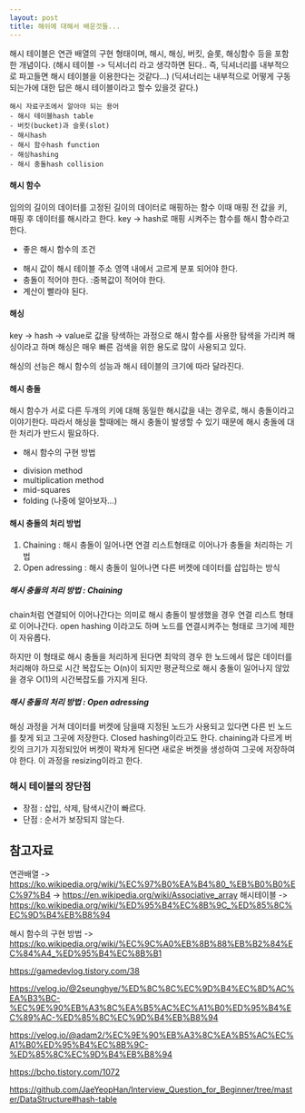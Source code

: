 ```yaml
---
layout: post
title: 해쉬에 대해서 배운것들...
---
```


해시 테이블은 연관 배열의 구현 형태이며, 해시, 해싱, 버킷, 슬롯, 해싱함수 등을 포함한 개념이다. 
(해시 테이블 -> 딕셔너리 라고 생각하면 된다.. 즉, 딕셔너리를 내부적으로 파고들면 해시 테이블을 이용한다는 것같다...)
(딕셔너리는 내부적으로 어떻게 구동되는가에 대한 답은 해시 테이블이라고 할수 있을것 같다.)

```
해시 자료구조에서 알아야 되는 용어
- 해시 테이블hash table
- 버킷(bucket)과 슬롯(slot)
- 해시hash
- 해시 함수hash function
- 해싱hashing
- 해시 충돌hash collision
```

#### 해시 함수
임의의 길이의 데이터를 고정된 길이의 데이터로 매핑하는 함수
이때 매핑 전 값을 키, 매핑 후 데이터를 해시라고 한다.
key -> hash로 매핑 시켜주는 함수를 해시 함수라고 한다.

* 좋은 해시 함수의 조건
- 해시 값이 해시 테이블 주소 영역 내에서 고르게 분포 되어야 한다.
- 충돌이 적어야 한다. :중복값이 적어야 한다.
- 계산이 빨라야 된다.

#### 해싱
key -> hash -> value로 값을 탕색하는 과정으로 해시 함수를 사용한 탐색을 가리켜 해싱이라고 하며 해싱은 매우 빠른 검색을 위한 용도로 많이 사용되고 있다.

해싱의 선능은 해시 함수의 성능과 해시 테이블의 크기에 따라 달라진다.

#### 해시 충돌
해시 함수가 서로 다른 두개의 키에 대해 동일한 해시값을 내는 경우로, 해시 충돌이라고 이야기한다.
따라서 해싱을 할때에는 해시 충돌이 발생할 수 있기 때문에 해시 충돌에 대한 처리가 반드시 필요하다.

* 해시 함수의 구현 방법
- division method
- multiplication method
- mid-squares
- folding
(나중에 알아보자...)

#### 해시 충돌의 처리 방법
1. Chaining : 해시 충돌이 일어나면 연결 리스트형태로 이어나가 충돌을 처리하는 기법
2. Open adressing : 해시 충돌이 일어나면 다른 버켓에 데이터를 삽입하는 방식

##### 해시 충돌의 처리 방법 : Chaining
chain처럼 연결되어 이어나간다는 의미로 해시 충돌이 발생했을 경우 연결 리스트 형태로 이어나간다.
open hashing 이라고도 하며 노드를 연결시켜주는 형태로 크기에 제한이 자유롭다.

하지만 이 형태로 해시 충돌을 처리하게 된다면 최악의 경우 한 노드에서 많은 데이터를 처리해야 하므로 시간 복잡도는 O(n)이 되지만 평균적으로 해시 충돌이 일어나지 않았을 경우 O(1)의 시간복잡도를 가지게 된다.

##### 해시 충돌의 처리 방법 : Open adressing
해싱 과정을 거쳐 데이터를 버켓에 담을때 지정된 노드가 사용되고 있다면 다른 빈 노드를 찾게 되고 그곳에 저장한다.
Closed hashing이라고도 한다. chaining과 다르게 버킷의 크기가 지정되있어 버켓이 꽉차게 된다면 새로운 버켓을 생성하여 그곳에 저장하여야 한다. 이 과정을 resizing이라고 한다.


### 해시 테이블의 장단점
- 장점 : 삽입, 삭제, 탐색시간이 빠르다.
- 단점 : 순서가 보장되지 않는다.


## 참고자료
연관배열 -> https://ko.wikipedia.org/wiki/%EC%97%B0%EA%B4%80_%EB%B0%B0%EC%97%B4
-> https://en.wikipedia.org/wiki/Associative_array
해시테이블 -> https://ko.wikipedia.org/wiki/%ED%95%B4%EC%8B%9C_%ED%85%8C%EC%9D%B4%EB%B8%94

해시 함수의 구현 방법 -> https://ko.wikipedia.org/wiki/%EC%9C%A0%EB%8B%88%EB%B2%84%EC%84%A4_%ED%95%B4%EC%8B%B1

https://gamedevlog.tistory.com/38

https://velog.io/@2seunghye/%ED%8C%8C%EC%9D%B4%EC%8D%AC%EA%B3%BC-%EC%9E%90%EB%A3%8C%EA%B5%AC%EC%A1%B0%ED%95%B4%EC%89%AC-%ED%85%8C%EC%9D%B4%EB%B8%94

https://velog.io/@adam2/%EC%9E%90%EB%A3%8C%EA%B5%AC%EC%A1%B0%ED%95%B4%EC%8B%9C-%ED%85%8C%EC%9D%B4%EB%B8%94

https://bcho.tistory.com/1072

https://github.com/JaeYeopHan/Interview_Question_for_Beginner/tree/master/DataStructure#hash-table